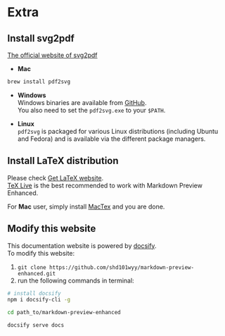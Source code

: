 # Extra
## Install svg2pdf
[The official website of svg2pdf](http://www.cityinthesky.co.uk/opensource/pdf2svg/)  
* **Mac**  
```bash
brew install pdf2svg
```  
* **Windows**  
Windows binaries are available from [GitHub](https://github.com/jalios/pdf2svg-windows).  
You also need to set the `pdf2svg.exe` to your `$PATH`.  


* **Linux**   
`pdf2svg` is packaged for various Linux distributions (including Ubuntu and Fedora) and is available via the different package managers.

## Install LaTeX distribution  
Please check [Get LaTeX website](https://www.latex-project.org/get/).  
[TeX Live](http://www.tug.org/texlive/) is the best recommended to work with Markdown Preview Enhanced.   

For **Mac** user, simply install [MacTex](https://www.tug.org/mactex) and you are done.   


## Modify this website  
This documentation website is powered by [docsify](https://docsify.js.org/#/).   
To modify this website:   

1. `git clone https://github.com/shd101wyy/markdown-preview-enhanced.git`  
2. run the following commands in terminal:   

```bash
# install docsify  
npm i docsify-cli -g

cd path_to/markdown-preview-enhanced  

docsify serve docs  
```

